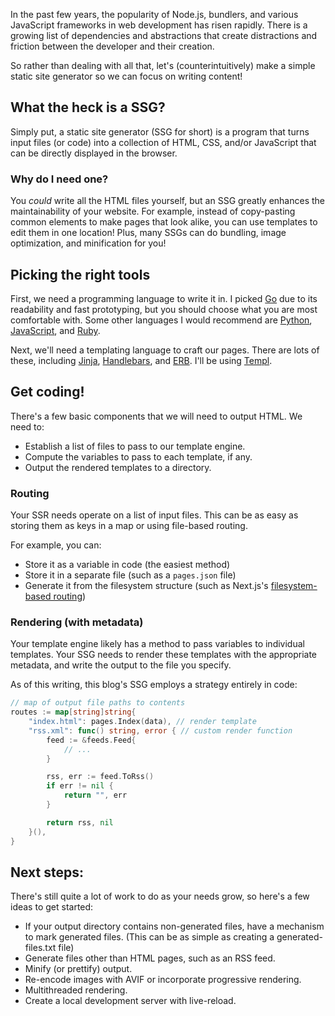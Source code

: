 In the past few years, the popularity of Node.js, bundlers, and various JavaScript frameworks in web development has risen rapidly. There is a growing list of dependencies and abstractions that create distractions and friction between the developer and their creation.

So rather than dealing with all that, let's (counterintuitively) make a simple static site generator so we can focus on writing content!

## What the heck is a SSG?

Simply put, a static site generator (SSG for short) is a program that turns input files (or code) into a collection of HTML, CSS, and/or JavaScript that can be directly displayed in the browser.

### Why do I need one?

You *could* write all the HTML files yourself, but an SSG greatly enhances the maintainability of your website. For example, instead of copy-pasting common elements to make pages that look alike, you can use templates to edit them in one location! Plus, many SSGs can do bundling, image optimization, and minification for you!

## Picking the right tools

First, we need a programming language to write it in. I picked [Go](https://go.dev) due to its readability and fast prototyping, but you should choose what you are most comfortable with. Some other languages I would recommend are [Python](https://python.org), [JavaScript](https://nodejs.org), and [Ruby](https://ruby-lang.org).

Next, we'll need a templating language to craft our pages. There are lots of these, including [Jinja](https://jinja.palletsprojects.com), [Handlebars](https://handlebarsjs.com), and [ERB](https://github.com/ruby/erb). I'll be using [Templ](https://templ.guide).

## Get coding!

There's a few basic components that we will need to output HTML. We need to:

- Establish a list of files to pass to our template engine.
- Compute the variables to pass to each template, if any.
- Output the rendered templates to a directory.

### Routing

Your SSR needs operate on a list of input files. This can be as easy as storing them as keys in a map or using file-based routing.

For example, you can:
- Store it as a variable in code (the easiest method)
- Store it in a separate file (such as a `pages.json` file)
- Generate it from the filesystem structure (such as Next.js's [filesystem-based routing](https://nextjs.org/docs/pages/building-your-application/routing))

### Rendering (with metadata)

Your template engine likely has a method to pass variables to individual templates. Your SSG needs to render these templates with the appropriate metadata, and write the output to the file you specify.

As of this writing, this blog's SSG employs a strategy entirely in code:
```go
// map of output file paths to contents
routes := map[string]string{
    "index.html": pages.Index(data), // render template
    "rss.xml": func() string, error { // custom render function
        feed := &feeds.Feed{
            // ...
        }

        rss, err := feed.ToRss()
        if err != nil {
            return "", err
        }

        return rss, nil
    }(),
}
```

## Next steps:

There's still quite a lot of work to do as your needs grow, so here's a few ideas to get started:
- If your output directory contains non-generated files, have a mechanism to mark generated files. (This can be as simple as creating a generated-files.txt file)
- Generate files other than HTML pages, such as an RSS feed.
- Minify (or prettify) output.
- Re-encode images with AVIF or incorporate progressive rendering.
- Multithreaded rendering.
- Create a local development server with live-reload.
